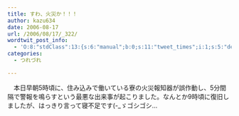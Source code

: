 ```yaml
---
title: すわ、火災か！！！
author: kazu634
date: 2006-08-17
url: /2006/08/17/_322/
wordtwit_post_info:
  - 'O:8:"stdClass":13:{s:6:"manual";b:0;s:11:"tweet_times";i:1;s:5:"delay";i:0;s:7:"enabled";i:1;s:10:"separation";s:2:"60";s:7:"version";s:3:"3.7";s:14:"tweet_template";b:0;s:6:"status";i:2;s:6:"result";a:0:{}s:13:"tweet_counter";i:2;s:13:"tweet_log_ids";a:1:{i:0;i:2493;}s:9:"hash_tags";a:0:{}s:8:"accounts";a:1:{i:0;s:7:"kazu634";}}'
categories:
  - つれづれ

---
```

<div class="section">
<p>
    　本日早朝5時頃に、住み込みで働いている寮の火災報知器が誤作動し、5分間隔で警報を鳴らすという最悪な出来事が起こりました。なんとか9時頃に復旧しましたが、はっきり言って寝不足です(-_ゞゴシゴシ…
</p>
</div>